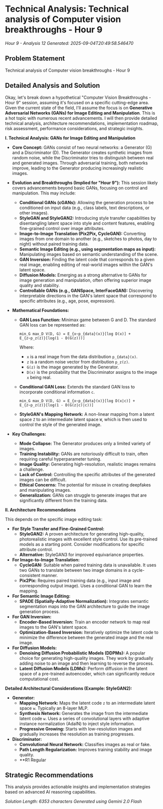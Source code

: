 # Technical Analysis: Technical analysis of Computer vision breakthroughs - Hour 9
*Hour 9 - Analysis 12*
*Generated: 2025-09-04T20:49:58.546470*

## Problem Statement
Technical analysis of Computer vision breakthroughs - Hour 9

## Detailed Analysis and Solution
Okay, let's break down a hypothetical "Computer Vision Breakthroughs - Hour 9" session, assuming it's focused on a specific cutting-edge area.  Given the current state of the field, I'll assume the focus is on **Generative Adversarial Networks (GANs) for Image Editing and Manipulation**. This is a hot topic with numerous recent advancements.  I will then provide detailed technical analysis, architecture recommendations, implementation roadmap, risk assessment, performance considerations, and strategic insights.

**I. Technical Analysis: GANs for Image Editing and Manipulation**

*   **Core Concept:** GANs consist of two neural networks: a Generator (G) and a Discriminator (D). The Generator creates synthetic images from random noise, while the Discriminator tries to distinguish between real and generated images.  Through adversarial training, both networks improve, leading to the Generator producing increasingly realistic images.

*   **Evolution and Breakthroughs (Implied for "Hour 9"):** This session likely covers advancements beyond basic GANs, focusing on control and manipulation. This may include:
    *   **Conditional GANs (cGANs):**  Allowing the generation process to be conditioned on input data (e.g., class labels, text descriptions, or other images).
    *   **StyleGAN and StyleGAN2:**  Introducing style transfer capabilities by disentangling latent space into style and content features, enabling fine-grained control over image attributes.
    *   **Image-to-Image Translation (Pix2Pix, CycleGAN):**  Converting images from one domain to another (e.g., sketches to photos, day to night) without paired training data.
    *   **Semantic Image Editing (e.g., using segmentation maps as input):**  Manipulating images based on semantic understanding of the scene.
    *   **GAN Inversion:**  Finding the latent code that corresponds to a given real image, enabling editing of real-world images within the GAN's latent space.
    *   **Diffusion Models:**  Emerging as a strong alternative to GANs for image generation and manipulation, often offering superior image quality and stability.
    *   **Controllable GANs (e.g., GANSpace, InterFaceGAN):**  Discovering interpretable directions in the GAN's latent space that correspond to specific attributes (e.g., age, pose, expression).

*   **Mathematical Foundations:**
    *   **GAN Loss Function:**  Minimax game between G and D.  The standard GAN loss can be represented as:

        `min_G max_D V(D, G) = E_{x~p_{data}(x)}[log D(x)] + E_{z~p_z(z)}[log(1 - D(G(z)))]`

        Where:
        *   `x` is a real image from the data distribution `p_{data}(x)`.
        *   `z` is a random noise vector from distribution `p_z(z)`.
        *   `G(z)` is the image generated by the Generator.
        *   `D(x)` is the probability that the Discriminator assigns to the image `x` being real.
    *   **Conditional GAN Loss:**  Extends the standard GAN loss to incorporate conditional information `c`.

        `min_G max_D V(D, G) = E_{x~p_{data}(x)}[log D(x|c)] + E_{z~p_z(z)}[log(1 - D(G(z|c)|c))]`
    *   **StyleGAN's Mapping Network:**  A non-linear mapping from a latent space `Z` to an intermediate latent space `W`, which is then used to control the style of the generated image.

*   **Key Challenges:**
    *   **Mode Collapse:**  The Generator produces only a limited variety of images.
    *   **Training Instability:**  GANs are notoriously difficult to train, often requiring careful hyperparameter tuning.
    *   **Image Quality:**  Generating high-resolution, realistic images remains a challenge.
    *   **Lack of Control:**  Controlling the specific attributes of the generated images can be difficult.
    *   **Ethical Concerns:**  The potential for misuse in creating deepfakes and manipulating images.
    *   **Generalization:** GANs can struggle to generate images that are significantly different from the training data.

**II. Architecture Recommendations**

This depends on the specific image editing task:

*   **For Style Transfer and Fine-Grained Control:**
    *   **StyleGAN2:**  A proven architecture for generating high-quality, photorealistic images with excellent style control.  Use its pre-trained models as a starting point.  Consider modifications for specific attribute control.
    *   **Alternative:** StyleGAN3 for improved equivariance properties.
*   **For Image-to-Image Translation:**
    *   **CycleGAN:**  Suitable when paired training data is unavailable.  It uses two GANs to translate between two image domains in a cycle-consistent manner.
    *   **Pix2Pix:**  Requires paired training data (e.g., input image and corresponding output image).  Uses a conditional GAN to learn the mapping.
*   **For Semantic Image Editing:**
    *   **SPADE (Spatially-Adaptive Normalization):**  Integrates semantic segmentation maps into the GAN architecture to guide the image generation process.
*   **For GAN Inversion:**
    *   **Encoder-Based Inversion:** Train an encoder network to map real images to the GAN's latent space.
    *   **Optimization-Based Inversion:**  Iteratively optimize the latent code to minimize the difference between the generated image and the real image.
*   **For Diffusion Models:**
    *   **Denoising Diffusion Probabilistic Models (DDPMs):** A popular choice for generating high-quality images. They work by gradually adding noise to an image and then learning to reverse the process.
    *   **Latent Diffusion Models (LDMs):** Perform diffusion in the latent space of a pre-trained autoencoder, which can significantly reduce computational cost.

**Detailed Architectural Considerations (Example: StyleGAN2):**

*   **Generator:**
    *   **Mapping Network:** Maps the latent code `z` to an intermediate latent space `w`.  Typically an 8-layer MLP.
    *   **Synthesis Network:**  Generates the image from the intermediate latent code `w`.  Uses a series of convolutional layers with adaptive instance normalization (AdaIN) to inject style information.
    *   **Progressive Growing:**  Starts with low-resolution images and gradually increases the resolution as training progresses.
*   **Discriminator:**
    *   **Convolutional Neural Network:**  Classifies images as real or fake.
    *   **Path Length Regularization:**  Improves training stability and image quality.
    *   **R1 Regular

## Strategic Recommendations
This analysis provides actionable insights and implementation strategies
based on advanced AI reasoning capabilities.

*Solution Length: 6353 characters*
*Generated using Gemini 2.0 Flash*
